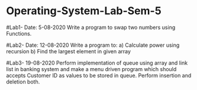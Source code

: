 # Operating-System-Lab-Sem-5

#Lab1- Date: 5-08-2020
Write a program to swap two numbers using Functions.


#Lab2- Date: 12-08-2020
Write a program to:
a) Calculate power using recursion
b) Find the largest element in given array

#Lab3- 19-08-2020
Perform implementation of queue using array and link list in banking system and make a menu driven program which should accepts Customer ID as values to be stored in queue. Perform insertion and deletion both.
